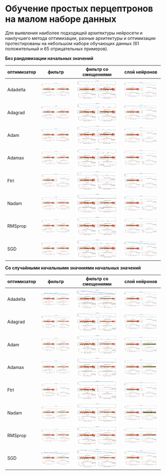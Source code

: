 # Обучение простых перцептронов на малом наборе данных

Для выявления наиболее подходящей архитектуры нейросети и наилучшего метода
оптимизации, разные архитектуры и оптимизации протестированы на небольшом наборе обучающих данных 
(61 положительный и 65 отрицательных примеров).<br/>

**Без рандомизации начальных значений**

|оптимизатор|фильтр|фильтр со смещениями|слой нейронов|
|-----------|------|---|---|
|Adadelta   |![](./pics/simple_nets_test/default_Adadelta_500eph_0.010lrate_nornd.png)	|![](./pics/simple_nets_test/biased_Adadelta_500eph_0.010lrate_nornd.png)	|![](./pics/simple_nets_test/neural_Adadelta_500eph_0.010lrate_nornd.png)	|
|Adagrad    |![](./pics/simple_nets_test/default_Adagrad_120eph_0.002lrate_nornd.png)	|![](./pics/simple_nets_test/biased_Adagrad_120eph_0.002lrate_nornd.png)	|![](./pics/simple_nets_test/neural_Adagrad_120eph_0.002lrate_nornd.png)	|
|Adam       |![](./pics/simple_nets_test/default_Adam_80eph_0.000lrate_nornd.png)		|![](./pics/simple_nets_test/biased_Adam_80eph_0.000lrate_nornd.png)		|![](./pics/simple_nets_test/neural_Adam_80eph_0.000lrate_nornd.png)		|
|Adamax     |![](./pics/simple_nets_test/default_Adamax_150eph_0.001lrate_nornd.png)	|![](./pics/simple_nets_test/biased_Adamax_150eph_0.001lrate_nornd.png)		|![](./pics/simple_nets_test/neural_Adamax_150eph_0.001lrate_nornd.png)		|
|Ftrl       |![](./pics/simple_nets_test/default_Ftrl_300eph_0.002lrate_nornd.png)		|![](./pics/simple_nets_test/biased_Ftrl_300eph_0.002lrate_nornd.png)		|![](./pics/simple_nets_test/neural_Ftrl_300eph_0.002lrate_nornd.png)		|
|Nadam      |![](./pics/simple_nets_test/default_Nadam_60eph_0.001lrate_nornd.png)		|![](./pics/simple_nets_test/biased_Nadam_60eph_0.001lrate_nornd.png)		|![](./pics/simple_nets_test/neural_Nadam_60eph_0.001lrate_nornd.png)		|
|RMSprop    |![](./pics/simple_nets_test/default_RMSprop_100eph_0.001lrate_nornd.png)	|![](./pics/simple_nets_test/biased_RMSprop_100eph_0.001lrate_nornd.png)	|![](./pics/simple_nets_test/neural_RMSprop_100eph_0.001lrate_nornd.png)	|
|SGD        |![](./pics/simple_nets_test/default_SGD_500eph_0.003lrate_nornd.png)		|![](./pics/simple_nets_test/biased_SGD_500eph_0.003lrate_nornd.png)		|![](./pics/simple_nets_test/neural_SGD_500eph_0.003lrate_nornd.png)		|

**Со случайными начальными значниями начальных значений**

|оптимизатор|фильтр|фильтр со смещениями|слой нейронов|
|-----------|------|---|---|
|Adadelta   |![](./pics/simple_nets_test/default_Adadelta_500eph_0.010lrate_rnd.png)	|![](./pics/simple_nets_test/biased_Adadelta_500eph_0.010lrate_rnd.png)	|![](./pics/simple_nets_test/neural_Adadelta_500eph_0.010lrate_rnd.png)	|
|Adagrad    |![](./pics/simple_nets_test/default_Adagrad_120eph_0.002lrate_rnd.png)		|![](./pics/simple_nets_test/biased_Adagrad_120eph_0.002lrate_rnd.png)	|![](./pics/simple_nets_test/neural_Adagrad_120eph_0.002lrate_rnd.png)	|
|Adam       |![](./pics/simple_nets_test/default_Adam_80eph_0.000lrate_rnd.png)			|![](./pics/simple_nets_test/biased_Adam_80eph_0.000lrate_rnd.png)		|![](./pics/simple_nets_test/neural_Adam_80eph_0.000lrate_rnd.png)		|
|Adamax     |![](./pics/simple_nets_test/default_Adamax_150eph_0.001lrate_rnd.png)		|![](./pics/simple_nets_test/biased_Adamax_150eph_0.001lrate_rnd.png)	|![](./pics/simple_nets_test/neural_Adamax_150eph_0.001lrate_rnd.png)	|
|Ftrl       |![](./pics/simple_nets_test/default_Ftrl_300eph_0.002lrate_rnd.png)		|![](./pics/simple_nets_test/biased_Ftrl_300eph_0.002lrate_rnd.png)		|![](./pics/simple_nets_test/neural_Ftrl_300eph_0.002lrate_rnd.png)		|
|Nadam      |![](./pics/simple_nets_test/default_Nadam_60eph_0.001lrate_rnd.png)		|![](./pics/simple_nets_test/biased_Nadam_60eph_0.001lrate_rnd.png)		|![](./pics/simple_nets_test/neural_Nadam_60eph_0.001lrate_rnd.png)		|
|RMSprop    |![](./pics/simple_nets_test/default_RMSprop_100eph_0.001lrate_rnd.png)		|![](./pics/simple_nets_test/biased_RMSprop_100eph_0.001lrate_rnd.png)	|![](./pics/simple_nets_test/neural_RMSprop_100eph_0.001lrate_rnd.png)	|
|SGD        |![](./pics/simple_nets_test/default_SGD_500eph_0.003lrate_rnd.png)			|![](./pics/simple_nets_test/biased_SGD_500eph_0.003lrate_rnd.png)		|![](./pics/simple_nets_test/neural_SGD_500eph_0.003lrate_rnd.png)		|
